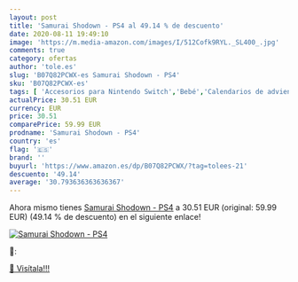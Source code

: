 ```yaml
---
layout: post
title: 'Samurai Shodown - PS4 al 49.14 % de descuento'
date: 2020-08-11 19:49:10
image: 'https://m.media-amazon.com/images/I/512Cofk9RYL._SL400_.jpg'
comments: true
category: ofertas
author: 'tole.es'
slug: 'B07Q82PCWX-es Samurai Shodown - PS4'
sku: 'B07Q82PCWX-es'
tags: [ 'Accesorios para Nintendo Switch','Bebé','Calendarios de adviento de juguete','Ciclismo','Consolas Nintendo Switch','Culotes de ciclismo para hombre','Decoración para dormitorio de bebé','Deportes y aire libre','Dormitorio','Electrónica','Electrónica para moto','Electrónica para vehículos','Hardware y juegos para Nintendo Switch','Juegos de construcción para niños','Juegos para Nintendo Switch','Juguetes','Juguetes y juegos','Mandos para Nintendo Switch','Muñecas para casas de muñecas','Muñecas y accesorios','Muñecos y figuras','Móviles para bebé','Playsets de figuras de acción para niños','Playsets de figuras de juguete para niños','Ropa de ciclismo','Ropa de ciclismo para hombre','Sets de accesorios','Soportes para moto','Vehículos de juguete para niños','Videojuegos','ps4', ]
actualPrice: 30.51 EUR
currency: EUR
price: 30.51
comparePrice: 59.99 EUR
prodname: 'Samurai Shodown - PS4'
country: 'es'
flag: '🇪🇸'
brand: ''
buyurl: 'https://www.amazon.es/dp/B07Q82PCWX/?tag=tolees-21'
descuento: '49.14'
average: '30.793636363636367'
---
```


Ahora mismo tienes [Samurai Shodown - PS4](https://www.amazon.es/dp/B07Q82PCWX/?tag=tolees-21) a 30.51 EUR (original: 59.99 EUR) (49.14 %  de descuento) en el siguiente enlace!

[![Samurai Shodown - PS4](https://m.media-amazon.com/images/I/512Cofk9RYL._SL400_.jpg)](https://www.amazon.es/dp/B07Q82PCWX/?tag=tolees-21)

🔎:


[🛒 Visítala!!!](https://www.amazon.es/dp/B07Q82PCWX/?tag=tolees-21)
